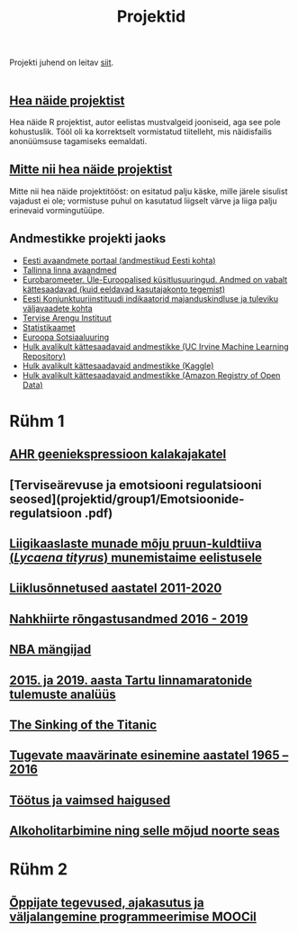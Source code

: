 ﻿---
layout: page
title: Projektid
---

Projekti juhend on leitav [siit](projekt_juhend).
<br><br>


## [Hea näide projektist](projektid/hea.pdf)
Hea näide R projektist, autor eelistas mustvalgeid jooniseid, aga see pole kohustuslik. Tööl oli ka korrektselt vormistatud tiitelleht, mis näidisfailis anonüümsuse
tagamiseks eemaldati.

## [Mitte nii hea näide projektist](projektid/halb.pdf)
Mitte nii hea näide projektitööst: on esitatud palju käske, mille järele sisulist vajadust ei ole; vormistuse puhul on kasutatud liigselt värve ja liiga palju erinevaid vormingutüüpe.


## Andmestikke projekti jaoks

* [Eesti avaandmete portaal (andmestikud Eesti kohta)](https://opendata.riik.ee/andmehulgad/)
* [Tallinna linna avaandmed](http://avaandmed.tallinn.ee/)
* [Eurobaromeeter. Üle-Euroopalised küsitlusuuringud. Andmed on vabalt kättesaadavad (kuid eeldavad kasutajakonto tegemist)](https://www.gesis.org/eurobarometer-data-service/search-data-access/eb-trends-trend-files/list-of-trends/)
* [Eesti Konjunktuuriinstituudi indikaatorid majanduskindluse ja tuleviku väljavaadete kohta](http://ki.ee/baromeetrid/)
* [Tervise Arengu Instituut](http://pxweb.tai.ee/esf/pxweb2008/dialog/statfile2.asp)
* [Statistikaamet](http://pub.stat.ee/px-web.2001/dialog/statfile2.asp)
* [Euroopa Sotsiaaluuring](https://www.europeansocialsurvey.org/data/country.html?c=estonia)
* [Hulk avalikult kättesaadavaid andmestikke (UC Irvine Machine Learning Repository)](https://archive.ics.uci.edu/ml/index.php)
* [Hulk avalikult kättesaadavaid andmestikke (Kaggle)](https://www.kaggle.com/datasets)
* [Hulk avalikult kättesaadavaid andmestikke (Amazon Registry of Open Data)](https://registry.opendata.aws/)


# Rühm 1 

## [AHR geeniekspressioon kalakajakatel](projektid/group1/AHR-geeniekspressioon-kalakajatel.pdf)
## [Terviseärevuse ja emotsiooni regulatsiooni seosed](projektid/group1/Emotsioonide-regulatsioon .pdf)
## [Liigikaaslaste munade mõju pruun-kuldtiiva (*Lycaena tityrus*) munemistaime eelistusele](projektid/group1/pruun-kuldtiiva-munemiskaitumine.html)
## [Liiklusõnnetused aastatel 2011-2020](projektid/group1/Liiklusonnetused.pdf)
## [Nahkhiirte rõngastusandmed 2016 - 2019](projektid/group1/Nahkhiirte-rongastusandmed.pdf)
## [NBA mängijad](projektid/group1/NBA-mangijad.pdf)
## [2015. ja 2019. aasta Tartu linnamaratonide tulemuste analüüs](projektid/group1/Tartu-Linnamaraton.pdf)
## [The Sinking of the Titanic](projektid/group1/Titanic-Passengers-List.pdf)
## [Tugevate maavärinate esinemine aastatel 1965 – 2016](projektid/group1/Tugevate-maavarinate-esinemine.pdf)
## [Töötus ja vaimsed haigused](projektid/group1/Tootus-ja-vaimsed-haigused.pdf)
## [Alkoholitarbimine ning selle mõjud noorte seas](projektid/group1/Opilaste-alkoholi-tarbimine.pdf)


# Rühm 2

## [Õppijate tegevused, ajakasutus ja väljalangemine programmeerimise MOOCil](projektid/group2/Meier_Room_Projekt_lehele.pdf)


<!--
{% for post in site.posts %}
## [ {{ post.title }} ](..{{ post.url }})
  {{ post.content | strip_html | truncatewords:30}}
  [ (loe edasi) ](..{{ post.url }})
  <br><br>
  
{% endfor %}
-->
